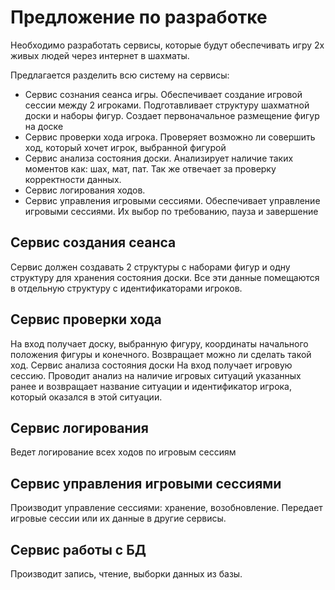 # Предложение по разработке
Необходимо разработать сервисы, которые будут обеспечивать игру 2х живых людей через интернет в шахматы.

Предлагается разделить всю систему на сервисы:
- Сервис сознания сеанса игры. Обеспечивает создание игровой сессии между 2 игроками. Подготавливает структуру шахматной доски и наборы фигур. Создает первоначальное размещение фигур на доске
- Сервис проверки хода игрока. Проверяет возможно ли совершить ход, который хочет игрок, выбранной фигурой
- Сервис анализа состояния доски.  Анализирует наличие таких моментов как: шах, мат, пат. Так же отвечает за проверку корректности данных.
- Сервис логирования ходов.
- Сервис управления игровыми сессиями. Обеспечивает управление игровыми сессиями. Их выбор по требованию, пауза и завершение
## Сервис создания сеанса
Сервис должен создавать 2 структуры с наборами фигур и одну структуру для хранения состояния доски. Все эти данные помещаются в отдельную структуру с идентификаторами игроков.
## Сервис проверки хода
На вход получает доску, выбранную фигуру, координаты начального положения фигуры и конечного. Возвращает можно ли сделать такой ход.
Сервис анализа состояния доски
На вход получает игровую сессию. Проводит анализ на наличие игровых ситуаций указанных ранее и возвращает название ситуации и идентификатор игрока, который оказался в этой ситуации.
## Сервис логирования
Ведет логирование всех ходов по игровым сессиям
## Сервис управления игровыми сессиями
Производит управление сессиями: хранение, возобновление. Передает игровые сессии или их данные в другие сервисы.
## Сервис работы с БД
Производит запись, чтение, выборки данных из базы.